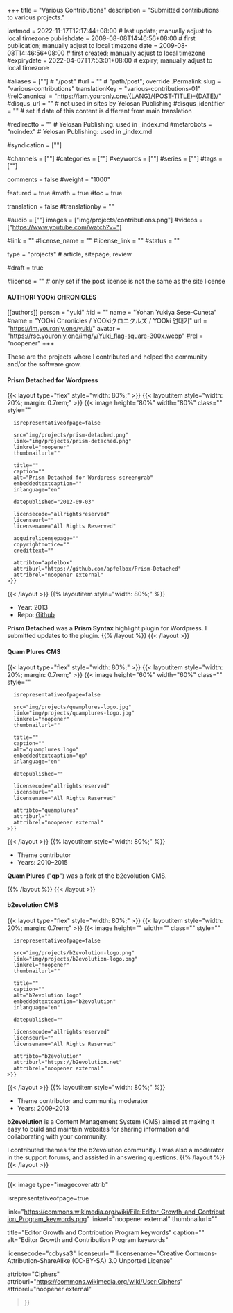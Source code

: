 +++
title = "Various Contributions"
description = "Submitted contributions to various projects."

lastmod = 2022-11-17T12:17:44+08:00                 # last update; manually adjust to local timezone
publishdate = 2009-08-08T14:46:56+08:00             # first publication; manually adjust to local timezone
date = 2009-08-08T14:46:56+08:00                    # first created; manually adjust to local timezone
#expirydate = 2022-04-07T17:53:01+08:00              # expiry; manually adjust to local timezone

#aliases = [""]                                        # "/post"
#url = ""                                              # "path/post"; override .Permalink
slug = "various-contributions"
translationKey = "various-contributions-01"
#relCanonical = "https://iam.youronly.one/{LANG}/{POST-TITLE}-{DATE}/"
#disqus_url = ""                                       # not used in sites by Yelosan Publishing
#disqus_identifier = ""                                # set if date of this content is different from main translation

#redirectto = ""                                       # Yelosan Publishing: used in _index.md
#metarobots = "noindex"                                # Yelosan Publishing: used in _index.md

#syndication = [""]

#channels = [""]
#categories = [""]
#keywords = [""]
#series = [""]
#tags = [""]

comments = false
#weight = "1000"

featured = true
#math = true
#toc = true

translation = false
#translationby = ""

#audio = [""]
images = ["img/projects/contributions.png"]
#videos = ["https://www.youtube.com/watch?v="]

#link = ""
#license_name = ""
#license_link = ""
#status = ""

type = "projects"                                             # article, sitepage, review

#draft = true

#license = ""                                          # only set if the post license is not the same as the site license

#### AUTHOR: YOOki CHRONICLES ####
[[authors]]
  person = "yuki"
  #id = ""
  name = "Yohan Yukiya Sese-Cuneta"
  #name = "YOOki Chronicles / YOOkiクロニクルズ / YOOki 연대기"
  url = "https://im.youronly.one/yuki/"
  avatar = "https://rsc.youronly.one/img/y/Yuki_flag-square-300x.webp"
  #rel = "noopener"
+++

These are the projects where I contributed and helped the community and/or the software grow.

#### Prism Detached for Wordpress

{{< layout type="flex" style="width: 80%;" >}}
  {{< layoutitem style="width: 20%; margin: 0.7rem;" >}}
    {{< image
      height="80%"
      width="80%"
      class=""
      style=""

      isrepresentativeofpage=false

      src="img/projects/prism-detached.png"
      link="img/projects/prism-detached.png"
      linkrel="noopener"
      thumbnailurl=""

      title=""
      caption=""
      alt="Prism Detached for Wordpress screengrab"
      embeddedtextcaption=""
      inlanguage="en"

      datepublished="2012-09-03"

      licensecode="allrightsreserved"
      licenseurl=""
      licensename="All Rights Reserved"

      acquirelicensepage=""
      copyrightnotice=""
      credittext=""

      attribto="apfelbox"
      attriburl="https://github.com/apfelbox/Prism-Detached"
      attribrel="noopener external"
    >}}
  {{< /layout >}}
  {{% layoutitem style="width: 80%;" %}}

- Year: 2013
- Repo: [Github](https://github.com/yelosan/Prism-Detached/)

**Prism Detached** was a **Prism Syntax** highlight plugin for Wordpress. I submitted updates to the plugin.
  {{% /layout %}}
{{< /layout >}}

#### Quam Plures CMS

{{< layout type="flex" style="width: 80%;" >}}
  {{< layoutitem style="width: 20%; margin: 0.7rem;" >}}
    {{< image
      height="60%"
      width="60%"
      class=""
      style=""

      isrepresentativeofpage=false

      src="img/projects/quamplures-logo.jpg"
      link="img/projects/quamplures-logo.jpg"
      linkrel="noopener"
      thumbnailurl=""

      title=""
      caption=""
      alt="quamplures logo"
      embeddedtextcaption="qp"
      inlanguage="en"

      datepublished=""

      licensecode="allrightsreserved"
      licenseurl=""
      licensename="All Rights Reserved"

      attribto="quamplures"
      attriburl=""
      attribrel="noopener external"
    >}}
  {{< /layout >}}
  {{% layoutitem style="width: 80%;" %}}

- Theme contributor
- Years: 2010–2015

**Quam Plures** ("**qp**") was a fork of the b2evolution CMS.

  {{% /layout %}}
{{< /layout >}}

#### b2evolution CMS

{{< layout type="flex" style="width: 80%;" >}}
  {{< layoutitem style="width: 20%; margin: 0.7rem;" >}}
    {{< image
      height=""
      width=""
      class=""
      style=""

      isrepresentativeofpage=false

      src="img/projects/b2evolution-logo.png"
      link="img/projects/b2evolution-logo.png"
      linkrel="noopener"
      thumbnailurl=""

      title=""
      caption=""
      alt="b2evolution logo"
      embeddedtextcaption="b2evolution"
      inlanguage="en"

      datepublished=""

      licensecode="allrightsreserved"
      licenseurl=""
      licensename="All Rights Reserved"

      attribto="b2evolution"
      attriburl="https://b2evolution.net"
      attribrel="noopener external"
    >}}
  {{< /layout >}}
  {{% layoutitem style="width: 80%;" %}}

- Theme contributor and community moderator
- Years: 2009–2013

**b2evolution** is a Content Management System (CMS) aimed at making it easy to build and maintain websites for sharing information and collaborating with your community.

I contributed themes for the b2evolution community. I was also a moderator in the support forums, and assisted in answering questions.
  {{% /layout %}}
{{< /layout >}}

---

{{< image
  type="imagecoverattrib"

  isrepresentativeofpage=true

  link="https://commons.wikimedia.org/wiki/File:Editor_Growth_and_Contribution_Program_keywords.png"
  linkrel="noopener external"
  thumbnailurl=""

  title="Editor Growth and Contribution Program keywords"
  caption=""
  alt="Editor Growth and Contribution Program keywords"

  licensecode="ccbysa3"
  licenseurl=""
  licensename="Creative Commons-Attribution-ShareAlike (CC-BY-SA) 3.0 Unported License"

  attribto="Ciphers"
  attriburl="https://commons.wikimedia.org/wiki/User:Ciphers"
  attribrel="noopener external"
>}}
